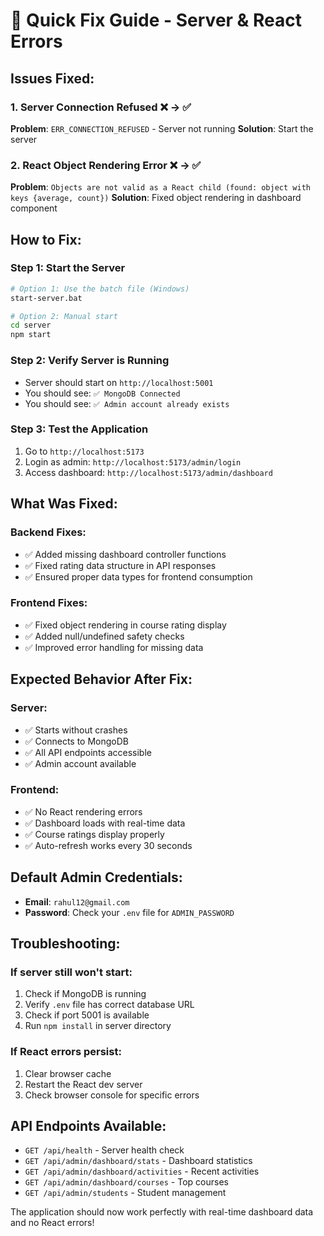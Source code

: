 # 🚀 Quick Fix Guide - Server & React Errors

## **Issues Fixed:**

### 1. **Server Connection Refused** ❌ → ✅
**Problem**: `ERR_CONNECTION_REFUSED` - Server not running
**Solution**: Start the server

### 2. **React Object Rendering Error** ❌ → ✅
**Problem**: `Objects are not valid as a React child (found: object with keys {average, count})`
**Solution**: Fixed object rendering in dashboard component

## **How to Fix:**

### **Step 1: Start the Server**
```bash
# Option 1: Use the batch file (Windows)
start-server.bat

# Option 2: Manual start
cd server
npm start
```

### **Step 2: Verify Server is Running**
- Server should start on `http://localhost:5001`
- You should see: `✅ MongoDB Connected`
- You should see: `✅ Admin account already exists`

### **Step 3: Test the Application**
1. Go to `http://localhost:5173`
2. Login as admin: `http://localhost:5173/admin/login`
3. Access dashboard: `http://localhost:5173/admin/dashboard`

## **What Was Fixed:**

### **Backend Fixes:**
- ✅ Added missing dashboard controller functions
- ✅ Fixed rating data structure in API responses
- ✅ Ensured proper data types for frontend consumption

### **Frontend Fixes:**
- ✅ Fixed object rendering in course rating display
- ✅ Added null/undefined safety checks
- ✅ Improved error handling for missing data

## **Expected Behavior After Fix:**

### **Server:**
- ✅ Starts without crashes
- ✅ Connects to MongoDB
- ✅ All API endpoints accessible
- ✅ Admin account available

### **Frontend:**
- ✅ No React rendering errors
- ✅ Dashboard loads with real-time data
- ✅ Course ratings display properly
- ✅ Auto-refresh works every 30 seconds

## **Default Admin Credentials:**
- **Email**: `rahul12@gmail.com`
- **Password**: Check your `.env` file for `ADMIN_PASSWORD`

## **Troubleshooting:**

### **If server still won't start:**
1. Check if MongoDB is running
2. Verify `.env` file has correct database URL
3. Check if port 5001 is available
4. Run `npm install` in server directory

### **If React errors persist:**
1. Clear browser cache
2. Restart the React dev server
3. Check browser console for specific errors

## **API Endpoints Available:**
- `GET /api/health` - Server health check
- `GET /api/admin/dashboard/stats` - Dashboard statistics
- `GET /api/admin/dashboard/activities` - Recent activities
- `GET /api/admin/dashboard/courses` - Top courses
- `GET /api/admin/students` - Student management

The application should now work perfectly with real-time dashboard data and no React errors!
